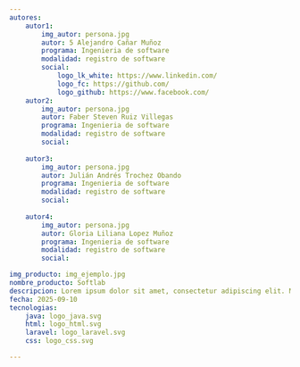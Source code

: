 ```yaml
---
autores:
    autor1:
        img_autor: persona.jpg
        autor: 5 Alejandro Cañar Muñoz
        programa: Ingenieria de software
        modalidad: registro de software
        social:
            logo_lk_white: https://www.linkedin.com/
            logo_fc: https://github.com/
            logo_github: https://www.facebook.com/
    autor2:
        img_autor: persona.jpg
        autor: Faber Steven Ruiz Villegas
        programa: Ingenieria de software
        modalidad: registro de software
        social:
            
    autor3:
        img_autor: persona.jpg
        autor: Julián Andrés Trochez Obando
        programa: Ingenieria de software
        modalidad: registro de software
        social:
            
    autor4:
        img_autor: persona.jpg
        autor: Gloria Liliana Lopez Muñoz
        programa: Ingenieria de software
        modalidad: registro de software
        social:

img_producto: img_ejemplo.jpg
nombre_producto: Softlab
descripcion: Lorem ipsum dolor sit amet, consectetur adipiscing elit. Morbi ac nisl sapien. In in aliquet nisi. Fusce sit amet volutpat enim. Praesent condimentum justo magna, et sodales nibh accumsan nec.
fecha: 2025-09-10
tecnologias:
    java: logo_java.svg
    html: logo_html.svg
    laravel: logo_laravel.svg
    css: logo_css.svg

---
```

